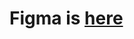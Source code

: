 # Figma is [here](https://www.figma.com/file/4eQgUHFqnBR5zLScMgNo4d/Ice-cream-landing-page?node-id=0%3A1&t=GooxKEfnYK1yd7zI-0)
